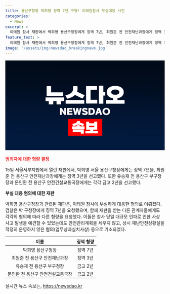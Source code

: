 ```yaml
---
title: 용산구청장 박희영 징역 7년 구형! 이태원참사 부실대응 사건
categories:
  - News
excerpt: >
  이태원 참사 재판에서 박희영 용산구청장에게 징역 7년, 최원준 전 안전재난과장에게 징역 3년 구형. 관계자 2명은 각각 금고 2년 선고. 검찰, 부실 대응 혐의로 구형 요청. 사람들의 안전을 간과한 혐의로 기소된 이들에 대한 판결이 나왔다.
feature_text: >
  이태원 참사 재판에서 박희영 용산구청장에게 징역 7년, 최원준 전 안전재난과장에게 징역 3년 구형. 관계자 2명은 각각 금고 2년 선고. 검찰, 부실 대응 혐의로 구형 요청. 사람들의 안전을 간과한 혐의로 기소된 이들에 대한 판결이 나왔다.
image: '/assets/img/newsdao_breakingnews.jpg'
---
```


<p><img src="/assets/img/newsdao_breakingnews.jpg" alt="cryptoinkorea 속보" /></p>

<p><b><span style="color: #ee2323;">범죄자에 대한 형량 결정</span></b></p>

<p data-ke-size="size16">15일 서울서부지법에서 열린 재판에서, 박희영 서울 용산구청장에게는 징역 7년을, 최원준 전 용산구 안전재난과장에게는 징역 3년을 선고했다. 또한 유승재 전 용산구 부구청장과 문인환 전 용산구 안전건설교통국장에게는 각각 금고 2년을 선고했다.</p>

<p><b>부실 대응 혐의에 대한 재판</b></p>

<p data-ke-size="size16">박희영 용산구청장과 관련된 재판은, 이태원 참사에 부실하게 대응한 혐의로 이뤄졌다. 검찰은 박 구청장에게 징역 7년을 요청했으며, 함께 재판을 받는 다른 관계자들에게도 각각의 혐의에 따라 다른 형량을 요청했다. 이들은 참사 당일 대규모 인파로 인한 사상 사고 발생을 예견할 수 있었는데도 안전관리계획을 세우지 않고, 상시 재난안전상황실을 적정히 운영하지 않은 혐의(업무상과실치사상) 등으로 기소되었다.</p>

<table>
<thead>
<tr>
<th style="text-align: center;">이름</th>
<th style="text-align: center;">징역 형량</th>
</tr>
</thead>
<tbody>
<tr>
<td style="text-align: center;">박희영 용산구청장</td>
<td style="text-align: center;">징역 7년</td>
</tr>
<tr>
<td style="text-align: center;">최원준 전 용산구 안전재난과장</td>
<td style="text-align: center;">징역 3년</td>
</tr>
<tr>
<td style="text-align: center;">유승재 전 용산구 부구청장</td>
<td style="text-align: center;">금고 2년</td>
</tr>
<tr>
<td style="text-align: center;">문인환 전 용산구 안전건설교통국장</td>
<td style="text-align: center;">금고 2년</td>
</tr>
</tbody>
</table>
실시간 뉴스 속보는, <a href="https://newsdao.kr" rel="dofollow">https://newsdao.kr</a>


